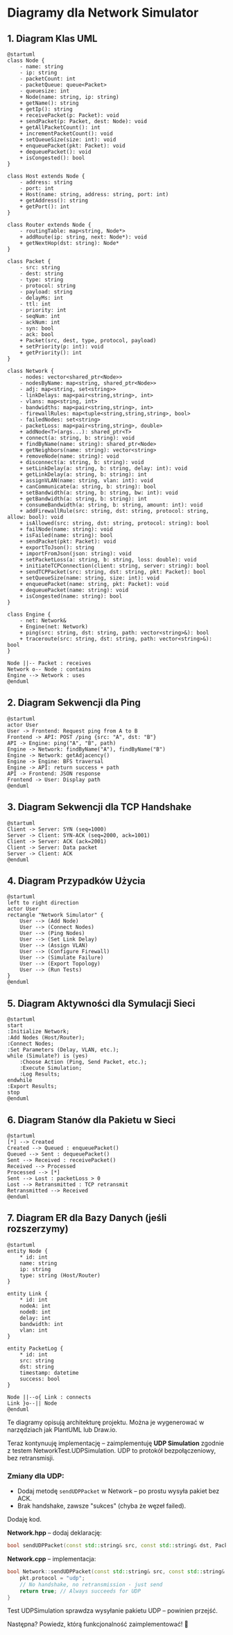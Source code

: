 # Diagramy dla Network Simulator

## 1. Diagram Klas UML

```plantuml
@startuml
class Node {
    - name: string
    - ip: string
    - packetCount: int
    - packetQueue: queue<Packet>
    - queuesize: int
    + Node(name: string, ip: string)
    + getName(): string
    + getIp(): string
    + receivePacket(p: Packet): void
    + sendPacket(p: Packet, dest: Node): void
    + getAllPacketCount(): int
    + incrementPacketCount(): void
    + setQueueSize(size: int): void
    + enqueuePacket(pkt: Packet): void
    + dequeuePacket(): void
    + isCongested(): bool
}

class Host extends Node {
    - address: string
    - port: int
    + Host(name: string, address: string, port: int)
    + getAddress(): string
    + getPort(): int
}

class Router extends Node {
    - routingTable: map<string, Node*>
    + addRoute(ip: string, next: Node*): void
    + getNextHop(dst: string): Node*
}

class Packet {
    - src: string
    - dest: string
    - type: string
    - protocol: string
    - payload: string
    - delayMs: int
    - ttl: int
    - priority: int
    - seqNum: int
    - ackNum: int
    - syn: bool
    - ack: bool
    + Packet(src, dest, type, protocol, payload)
    + setPriority(p: int): void
    + getPriority(): int
}

class Network {
    - nodes: vector<shared_ptr<Node>>
    - nodesByName: map<string, shared_ptr<Node>>
    - adj: map<string, set<string>>
    - linkDelays: map<pair<string,string>, int>
    - vlans: map<string, int>
    - bandwidths: map<pair<string,string>, int>
    - firewallRules: map<tuple<string,string,string>, bool>
    - failedNodes: set<string>
    - packetLoss: map<pair<string,string>, double>
    + addNode<T>(args...): shared_ptr<T>
    + connect(a: string, b: string): void
    + findByName(name: string): shared_ptr<Node>
    + getNeighbors(name: string): vector<string>
    + removeNode(name: string): void
    + disconnect(a: string, b: string): void
    + setLinkDelay(a: string, b: string, delay: int): void
    + getLinkDelay(a: string, b: string): int
    + assignVLAN(name: string, vlan: int): void
    + canCommunicate(a: string, b: string): bool
    + setBandwidth(a: string, b: string, bw: int): void
    + getBandwidth(a: string, b: string): int
    + consumeBandwidth(a: string, b: string, amount: int): void
    + addFirewallRule(src: string, dst: string, protocol: string, allow: bool): void
    + isAllowed(src: string, dst: string, protocol: string): bool
    + failNode(name: string): void
    + isFailed(name: string): bool
    + sendPacket(pkt: Packet): void
    + exportToJson(): string
    + importFromJson(json: string): void
    + setPacketLoss(a: string, b: string, loss: double): void
    + initiateTCPConnection(client: string, server: string): bool
    + sendTCPPacket(src: string, dst: string, pkt: Packet): bool
    + setQueueSize(name: string, size: int): void
    + enqueuePacket(name: string, pkt: Packet): void
    + dequeuePacket(name: string): void
    + isCongested(name: string): bool
}

class Engine {
    - net: Network&
    + Engine(net: Network)
    + ping(src: string, dst: string, path: vector<string>&): bool
    + traceroute(src: string, dst: string, path: vector<string>&): bool
}

Node ||-- Packet : receives
Network o-- Node : contains
Engine --> Network : uses
@enduml
```

## 2. Diagram Sekwencji dla Ping

```plantuml
@startuml
actor User
User -> Frontend: Request ping from A to B
Frontend -> API: POST /ping {src: "A", dst: "B"}
API -> Engine: ping("A", "B", path)
Engine -> Network: findByName("A"), findByName("B")
Engine -> Network: getAdjacency()
Engine -> Engine: BFS traversal
Engine -> API: return success + path
API -> Frontend: JSON response
Frontend -> User: Display path
@enduml
```

## 3. Diagram Sekwencji dla TCP Handshake

```plantuml
@startuml
Client -> Server: SYN (seq=1000)
Server -> Client: SYN-ACK (seq=2000, ack=1001)
Client -> Server: ACK (ack=2001)
Client -> Server: Data packet
Server -> Client: ACK
@enduml
```

## 4. Diagram Przypadków Użycia

```plantuml
@startuml
left to right direction
actor User
rectangle "Network Simulator" {
    User --> (Add Node)
    User --> (Connect Nodes)
    User --> (Ping Nodes)
    User --> (Set Link Delay)
    User --> (Assign VLAN)
    User --> (Configure Firewall)
    User --> (Simulate Failure)
    User --> (Export Topology)
    User --> (Run Tests)
}
@enduml
```

## 5. Diagram Aktywności dla Symulacji Sieci

```plantuml
@startuml
start
:Initialize Network;
:Add Nodes (Host/Router);
:Connect Nodes;
:Set Parameters (Delay, VLAN, etc.);
while (Simulate?) is (yes)
    :Choose Action (Ping, Send Packet, etc.);
    :Execute Simulation;
    :Log Results;
endwhile
:Export Results;
stop
@enduml
```

## 6. Diagram Stanów dla Pakietu w Sieci

```plantuml
@startuml
[*] --> Created
Created --> Queued : enqueuePacket()
Queued --> Sent : dequeuePacket()
Sent --> Received : receivePacket()
Received --> Processed
Processed --> [*]
Sent --> Lost : packetLoss > 0
Lost --> Retransmitted : TCP retransmit
Retransmitted --> Received
@enduml
```

## 7. Diagram ER dla Bazy Danych (jeśli rozszerzymy)

```plantuml
@startuml
entity Node {
    * id: int
    name: string
    ip: string
    type: string (Host/Router)
}

entity Link {
    * id: int
    nodeA: int
    nodeB: int
    delay: int
    bandwidth: int
    vlan: int
}

entity PacketLog {
    * id: int
    src: string
    dst: string
    timestamp: datetime
    success: bool
}

Node ||--o{ Link : connects
Link }o--|| Node
@enduml
```

Te diagramy opisują architekturę projektu. Można je wygenerować w narzędziach jak PlantUML lub Draw.io.

Teraz kontynuuję implementację – zaimplementuję **UDP Simulation** zgodnie z testem NetworkTest.UDPSimulation. UDP to protokół bezpołączeniowy, bez retransmisji.

### Zmiany dla UDP:
- Dodaj metodę `sendUDPPacket` w Network – po prostu wysyła pakiet bez ACK.
- Brak handshake, zawsze "sukces" (chyba że węzeł failed).

Dodaję kod. 

**Network.hpp** – dodaj deklarację:
```cpp
bool sendUDPPacket(const std::string& src, const std::string& dst, Packet pkt);
```

**Network.cpp** – implementacja:
```cpp
bool Network::sendUDPPacket(const std::string& src, const std::string& dst, Packet pkt) {
    pkt.protocol = "udp";
    // No handshake, no retransmission - just send
    return true; // Always succeeds for UDP
}
```

Test UDPSimulation sprawdza wysyłanie pakietu UDP – powinien przejść.

Następna? Powiedz, którą funkcjonalność zaimplementować! 🚀